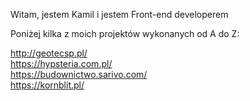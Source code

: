 
Witam, jestem Kamil i jestem Front-end developerem </br>

Poniżej kilka z moich projektów wykonanych od A do Z: </br>

http://geotecsp.pl/ </br>
https://hypsteria.com.pl/ </br>
https://budownictwo.sarivo.com/ </br>
https://kornblit.pl/ </br>
